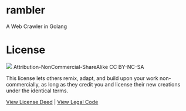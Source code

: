 # rambler
A Web Crawler in Golang

# License
![](https://licensebuttons.net/l/by-nc-sa/3.0/88x31.png)
Attribution-NonCommercial-ShareAlike
CC BY-NC-SA

This license lets others remix, adapt, and build upon your work non-commercially, as long as they credit you and license their new creations under the identical terms.

[View License Deed](https://creativecommons.org/licenses/by-nc-sa/4.0) | [View Legal Code](https://creativecommons.org/licenses/by-nc-sa/4.0/legalcode)
